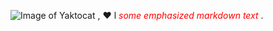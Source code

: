 ![Image of Yaktocat](https://octodex.github.com/images/yaktocat.png)
, ♥ l<span style="color:red"> *some emphasized markdown text* </span>.